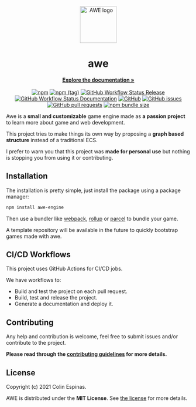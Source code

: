 <br>
<p align="center">
  <img src="https://imgur.com/7rrA61y.png" alt="AWE logo" width="100" height="100">
</p>

<h1 align="center">awe</h1>

<p align="center">
  <a href="https://colinespinas.github.io/awe"><strong>Explore the documentation »</strong></a>
  <br>
  <br>
  <a href="https://www.npmjs.com/package/awe-engine"><img alt="npm" src="https://img.shields.io/npm/v/awe-engine?style=for-the-badge"></a>
  <a href="https://www.npmjs.com/package/awe-engine"><img alt="npm (tag)" src="https://img.shields.io/npm/v/awe-engine/next?style=for-the-badge"></a>
  <a href="https://github.com/ColinEspinas/awe/actions/workflows/release.yml"><img alt="GitHub Workflow Status Release" src="https://img.shields.io/github/workflow/status/colinespinas/awe/Release?logo=github&style=for-the-badge"></a>
  <a href="https://github.com/ColinEspinas/awe/actions/workflows/docs.yml"><img alt="GitHub Workflow Status Documentation" src="https://img.shields.io/github/workflow/status/colinespinas/awe/Documentation%20generation?label=docs&logo=github&style=for-the-badge"></a>
  <a href="https://github.com/ColinEspinas/awe/blob/master/LICENSE"><img alt="GitHub" src="https://img.shields.io/github/license/colinespinas/awe?color=black&style=for-the-badge"></a>
  <a href="https://github.com/ColinEspinas/awe/issues"><img alt="GitHub issues" src="https://img.shields.io/github/issues-raw/colinespinas/awe?style=for-the-badge">
  </a>
  <a href="https://github.com/ColinEspinas/awe/pulls"><img alt="GitHub pull requests" src="https://img.shields.io/github/issues-pr-raw/colinespinas/awe?style=for-the-badge"></a>
  <a href="https://bundlephobia.com/package/awe-engine"><img alt="npm bundle size" src="https://img.shields.io/bundlephobia/min/awe-engine?style=for-the-badge"></a>
</p>

Awe is a **small and customizable** game engine made as **a passion project** to learn more about game and web development.

This project tries to make things its own way by proposing a **graph based structure** instead of a traditional ECS.

I prefer to warn you that this project was **made for personal use** but nothing is stopping you from using it or contributing.

## Installation

The installation is pretty simple, just install the package using a package manager:
```bash
npm install awe-engine
```

Then use a bundler like [webpack](https://webpack.js.org/), [rollup](https://rollupjs.org/) or [parcel](https://parceljs.org/) to bundle your game.

A template repository will be available in the future to quickly bootstrap games made with awe.

## CI/CD Workflows

This project uses GitHub Actions for CI/CD jobs.

We have workflows to:
- Build and test the project on each pull request.
- Build, test and release the project.
- Generate a documentation and deploy it.

## Contributing
Any help and contribution is welcome, feel free to submit issues and/or contribute to the project.

**Please read through the [contributing guidelines](./.github/CONTRIBUTING.md) for more details.**

## License

Copyright (c) 2021 Colin Espinas.

AWE is distributed under the **MIT License**. See [the license](./LICENSE) for more details.